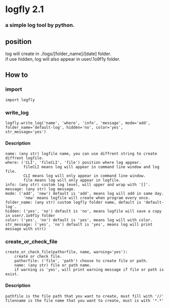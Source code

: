# logfly  2.1  
### a simple log tool by python.  

## position  
log will create in ./logs/[folder_name]/[date] folder.  
if use hidden, log will also appear in user/.1o9f1y folder.  

## How to  
### import  
    import logfly  
### write_log    
    logfly.write_log('name', 'where', 'info', 'message', mode='add', folder_name='default-log', hidden='no', color='yes', str_message='yes')  

#### Description  
    name: (any str) logfile name, you can use diffrent string to create diffrent logfile.  
    where: ('CLI', 'fileCLI', 'file') position where log appear.  
            fileCLI means log will appear in command line window and log file.  
            CLI means log will only appear in command line window.  
            file means log will only appear in logfile.  
    info: (any str) custom log level, will upper and wrap with '[]'.  
    message: (any str) log message.  
    mode: ('add', 'new') default is 'add', means log will add in same day.  
            'new' means logfile will create when program every once.
    folder_name: (any str) custom logfly folder name, default is 'default-log'.  
    hidden: ('yes', 'no') default is 'no', means logfile will save a copy in user/.1o9f1y folder  
    color: ('yes', 'no') default is 'yes', means log will with color.  
    str_message: ('yes', 'no') default is 'yes', means log will print message with str()  

### create_or_check_file  
    create_or_check_file(pathorfile, name, warning='yes'): 
        create or check file.  
        pathorfile: ('file', 'path') choose to create file or path.  
        name: (any str) file or path name.  
        if warning is 'yes', will print warning message if file or path is exist.  

#### Description  
    pathfile is the file path that you want to create, must fill with '//'  
    filenname is the file name that you want to create, must is with '*.*'  
